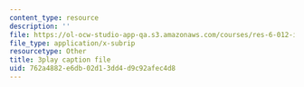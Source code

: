 ```yaml
---
content_type: resource
description: ''
file: https://ol-ocw-studio-app-qa.s3.amazonaws.com/courses/res-6-012-introduction-to-probability-spring-2018/762a4882e6db02d13dd4d9c92afec4d8_K2Tlj27nkjs.srt
file_type: application/x-subrip
resourcetype: Other
title: 3play caption file
uid: 762a4882-e6db-02d1-3dd4-d9c92afec4d8
---
```

